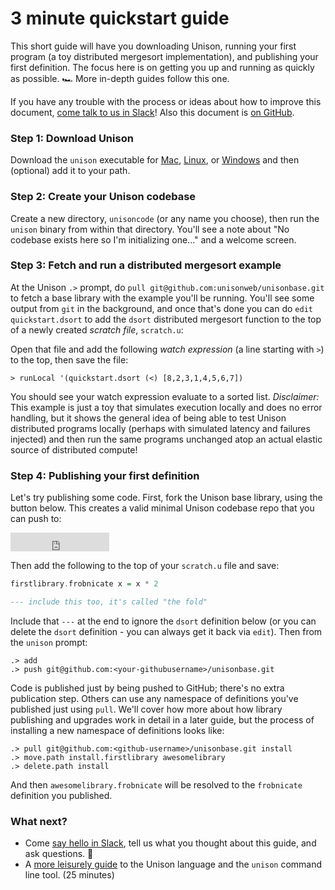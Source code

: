 # 3 minute quickstart guide

This short guide will have you downloading Unison, running your first program (a toy distributed mergesort implementation), and publishing your first definition. The focus here is on getting you up and running as quickly as possible. 🏎 More in-depth guides follow this one.

If you have any trouble with the process or ideas about how to improve this document, [come talk to us in Slack][slack]! Also this document is [on GitHub][on-github].


[slack]: https://unisonlanguage.slack.com
[mac-dl]: https://www.dropbox.com/s/6vl246m4faaps5k/unison?dl=0
[linux-dl]: todo
[windows-dl]: todo
[on-github]: todo
[guide]: gettingstarted.html

### Step 1: Download Unison

Download the `unison` executable for [Mac][mac-dl], [Linux][linux-dl], or [Windows][windows-dl] and then (optional) add it to your path.

### Step 2: Create your Unison codebase

Create a new directory, `unisoncode` (or any name you choose), then run the `unison` binary from within that directory. You'll see a note about "No codebase exists here so I'm initializing one..." and a welcome screen.

<script id="asciicast-IYWfFwIgyl9Gilk3ZExvLfOjg" src="https://asciinema.org/a/IYWfFwIgyl9Gilk3ZExvLfOjg.js" data-speed="2" data-cols="65" async></script>

### Step 3: Fetch and run a distributed mergesort example

At the Unison `.>` prompt, do `pull git@github.com:unisonweb/unisonbase.git` to fetch a base library with the example you'll be running. You'll see some output from `git` in the background, and once that's done you can do `edit quickstart.dsort` to add the `dsort` distributed mergesort function to the top of a newly created _scratch file_, `scratch.u`:

<script id="asciicast-o9lfrfetnmUT4ArqdDFMXZkr9" src="https://asciinema.org/a/o9lfrfetnmUT4ArqdDFMXZkr9.js" data-speed="2" data-rows="30" data-cols="65" async></script>

Open that file and add the following _watch expression_ (a line starting with `>`) to the top, then save the file:

```
> runLocal '(quickstart.dsort (<) [8,2,3,1,4,5,6,7])
```

<script id="asciicast-aTn8qIa3DHaxhspsZJmXodfO7" src="https://asciinema.org/a/aTn8qIa3DHaxhspsZJmXodfO7.js" data-speed="2" async></script>

You should see your watch expression evaluate to a sorted list.  _Disclaimer:_ This example is just a toy that simulates execution locally and does no error handling, but it shows the general idea of being able to test Unison distributed programs locally (perhaps with simulated latency and failures injected) and then run the same programs unchanged atop an actual elastic source of distributed compute!

### Step 4: Publishing your first definition

Let's try publishing some code. First, fork the Unison base library, using the button below. This creates a valid minimal Unison codebase repo that you can push to:

<iframe src="https://ghbtns.com/github-btn.html?user=unisonweb&repo=unisonbase&type=fork&count=true&size=large" frameborder="0" scrolling="0" width="158px" height="30px"></iframe>

Then add the following to the top of your `scratch.u` file and save:

``` Haskell
firstlibrary.frobnicate x = x * 2

--- include this too, it's called "the fold"
```

Include that `---` at the end to ignore the `dsort` definition below (or you can delete the `dsort` definition - you can always get it back via `edit`). Then from the `unison` prompt:

```
.> add
.> push git@github.com:<your-githubusername>/unisonbase.git
```

Code is published just by being pushed to GitHub; there's no extra publication step. Others can use any namespace of definitions you've published just using `pull`. We'll cover how more about how library publishing and upgrades work in detail in a later guide, but the process of installing a new namespace of definitions looks like:

```
.> pull git@github.com:<github-username>/unisonbase.git install
.> move.path install.firstlibrary awesomelibrary
.> delete.path install
```

And then `awesomelibrary.frobnicate` will be resolved to the `frobnicate` definition you published.

### What next?

* Come [say hello in Slack][slack], tell us what you thought about this guide, and ask questions. 👋
* A [more leisurely guide][guide] to the Unison language and the `unison` command line tool. (25 minutes)
